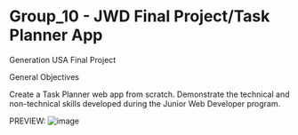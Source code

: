 # Group_10 - JWD Final Project/Task Planner App
Generation USA Final Project

General Objectives

Create a Task Planner web app from scratch.
Demonstrate the technical and non-technical skills developed during the Junior Web Developer program.

PREVIEW:
![image](https://user-images.githubusercontent.com/111026797/206975665-59129eb7-d7f6-4ea9-aba5-f2bed897ce71.png)
